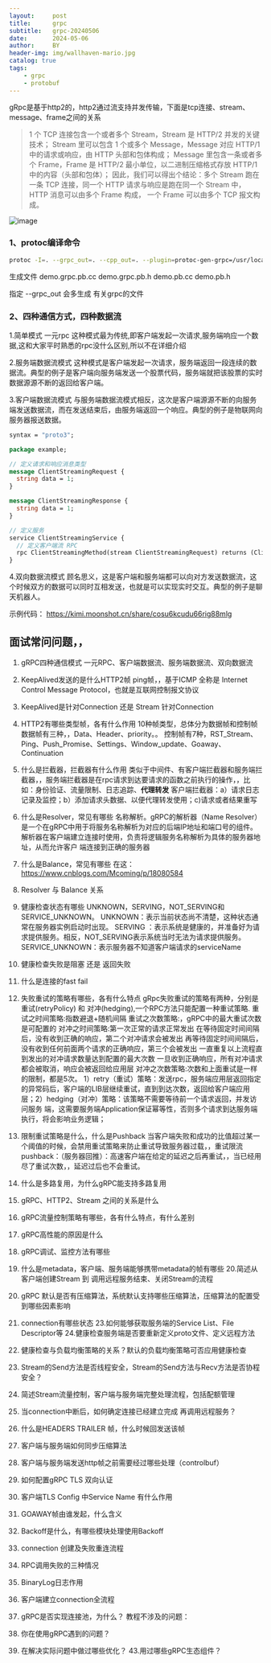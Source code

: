 ```yaml
---
layout:     post
title:      grpc
subtitle:   grpc-20240506
date:       2024-05-06
author:     BY
header-img: img/wallhaven-mario.jpg
catalog: true
tags:
    - grpc
    - protobuf
---
```


gRpc是基于http2的，http2通过流支持并发传输，下面是tcp连接、stream、message、frame之间的关系

> 1 个 TCP 连接包含一个或者多个 Stream，Stream 是 HTTP/2 并发的关键技术；
> Stream 里可以包含 1 个或多个 Message，Message 对应 HTTP/1 中的请求或响应，由 HTTP 头部和包体构成；
> Message 里包含一条或者多个 Frame，Frame 是 HTTP/2 最小单位，以二进制压缩格式存放 HTTP/1 中的内容（头部和包体）；
> 因此，我们可以得出个结论：多个 Stream 跑在一条 TCP 连接，同一个 HTTP 请求与响应是跑在同一个 Stream 中，
> HTTP 消息可以由多个 Frame 构成， 一个 Frame 可以由多个 TCP 报文构成。
>

![image](https://github.com/liyueo/liyueo.github.io/assets/119725085/47e8b010-9f68-48df-8daf-27f9e77ecaed)



### 1、protoc编译命令

```bash
protoc -I=. --grpc_out=. --cpp_out=. --plugin=protoc-gen-grpc=/usr/local/bin/grpc_cpp_plugin demo.proto
```
生成文件
demo.grpc.pb.cc
demo.grpc.pb.h
demo.pb.cc
demo.pb.h

指定 --grpc_out 会多生成 有关grpc的文件

### 2、四种通信方式，四种数据流
1.简单模式 一元rpc
这种模式最为传统,即客户端发起一次请求,服务端响应一个数据,这和大家平时熟悉的rpc没什么区别,所以不在详细介绍

2.服务端数据流模式
这种模式是客户端发起一次请求，服务端返回一段连续的数据流。典型的例子是客户端向服务端发送一个股票代码，服务端就把该股票的实时数据源源不断的返回给客户端。


3.客户端数据流模式
与服务端数据流模式相反，这次是客户端源源不断的向服务端发送数据流，而在发送结束后，由服务端返回一个响应。典型的例子是物联网向服务器报送数据。
```proto
syntax = "proto3";

package example;

// 定义请求和响应消息类型
message ClientStreamingRequest {
  string data = 1;
}

message ClientStreamingResponse {
  string data = 1;
}

// 定义服务
service ClientStreamingService {
  // 定义客户端流 RPC
  rpc ClientStreamingMethod(stream ClientStreamingRequest) returns (ClientStreamingResponse);
}
```


4.双向数据流模式
顾名思义，这是客户端和服务端都可以向对方发送数据流，这个时候双方的数据可以同时互相发送，也就是可以实现实时交互。典型的例子是聊天机器人。

示例代码：
https://kimi.moonshot.cn/share/cosu6kcudu66rig88mlg


## 面试常问问题，，
1. gRPC四种通信模式
    一元RPC、客户端数据流、服务端数据流、双向数据流
2. KeepAlived发送的是什么HTTP2帧
    ping帧，，基于ICMP 全称是 Internet Control Message Protocol，也就是互联网控制报文协议
3. KeepAlived是针对Connection 还是 Stream
    针对Connection
4. HTTP2有哪些类型帧，各有什么作用
    10种帧类型，总体分为数据帧和控制帧
   数据帧有三种，，Data、Header、priority。。
   控制帧有7种，RST_Stream、Ping、Push_Promise、Settings、Window_update、Goaway、Continuation         
6. 什么是拦截器，拦截器有什么作用
    类似于中间件、有客户端拦截器和服务端拦截器，，服务端拦截器是在rpc请求到达要请求的函数之前执行的操作，，比如：身份验证、流量限制、日志追踪、**代理转发**
    客户端拦截器：a）请求日志记录及监控；b）添加请求头数据、以便代理转发使用；c)请求或者结果重写
8. 什么是Resolver，常见有哪些
    名称解析。gRPC的解析器（Name Resolver）是一个在gRPC中用于将服务名称解析为对应的后端IP地址和端口号的组件。解析器在客户端建立连接时使用，负责将逻辑服务名称解析为具体的服务器地址，从而允许客户     端连接到正确的服务器
9. 什么是Balance，常见有哪些
    在这：https://www.cnblogs.com/Mcoming/p/18080584
10. Resolver 与 Balance 关系

11. 健康检查状态有哪些
    UNKNOWN，SERVING，NOT_SERVING和SERVICE_UNKNOWN。
    UNKNOWN：表示当前状态尚不清楚，这种状态通常在服务器实例启动时出现。
    SERVING ：表示系统是健康的，并准备好为请求提供服务。相反，NOT_SERVING表示系统当时无法为请求提供服务。
    SERVICE_UNKNOWN：表示服务器不知道客户端请求的serviceName
12. 健康检查失败是阻塞 还是 返回失败
13. 什么是连接的fast fail
14. 失败重试的策略有哪些，各有什么特点
    gRpc失败重试的策略有两种，分别是 重试(retryPolicy) 和 对冲(hedging),一个RPC方法只能配置一种重试策略.
    重试之时间策略:指数避退+随机间隔
    重试之次数策略:，gRPC中的最大重试次数是可配置的
    对冲之时间策略:第一次正常的请求正常发出
                    在等待固定时间间隔后，没有收到正确的响应，第二个对冲请求会被发出
                    再等待固定时间间隔后，没有收到任何前面两个请求的正确响应，第三个会被发出
                    一直重复以上流程直到发出的对冲请求数量达到配置的最大次数
                    一旦收到正确响应，所有对冲请求都会被取消，响应会被返回给应用层
    对冲之次数策略:次数和上面重试是一样的限制，都是5次。
    1）retry（重试）策略：发送rpc，服务端应用层返回指定的异常码后，客户端的LIB层继续重试，直到到达次数，返回给客户端应用层；2）hedging（对冲）策略：该策略不需要等待前一个请求返回，并发访问服务        端，这需要服务端Application保证幂等性，否则多个请求到达服务端执行，将会影响业务逻辑；
16. 限制重试策略是什么，什么是Pushback
    当客户端失败和成功的比值超过某一个阈值的时候，会禁用重试策略来防止重试导致服务器过载，，重试限流
    pushback：（服务器回推）：高速客户端在给定的延迟之后再重试，，当已经用尽了重试次数，，延迟过后也不会重试。
18. 什么是多路复用，为什么gRPC能支持多路复用

19. gRPC、HTTP2、Stream 之间的关系是什么
20. gRPC流量控制策略有哪些，各有什么特点，有什么差别
21. gRPC高性能的原因是什么
22. gRPC调试、监控方法有哪些
23. 什么是metadata，客户端、服务端能够携带metadata的帧有哪些
20.简述从客户端创建Stream 到 调用远程服务结束、关闭Stream的流程
24. gRPC 默认是否有压缩算法，系统默认支持哪些压缩算法，压缩算法的配置受到哪些因素影响
25. connection有哪些状态
23.如何能够获取服务端的Service List、File Descriptor等
24.健康检查服务端是否要重新定义proto文件、定义远程方法
26. 健康检查与负载均衡策略的关系？默认的负载均衡策略可否应用健康检查
27. Stream的Send方法是否线程安全，Stream的Send方法与Recv方法是否协程安全？
28. 简述Stream流量控制，客户端与服务端完整处理流程，包括配额管理
29. 当connection中断后，如何确定连接已经建立完成 再调用远程服务？
30. 什么是HEADERS TRAILER 帧，什么时候回发送该帧
31. 客户端与服务端如何同步压缩算法
32. 客户端与服务端发送http帧之前需要经过哪些处理（controlbuf）
33. 如何配置gRPC TLS 双向认证
34. 客户端TLS Config 中Service Name 有什么作用
35. GOAWAY帧由谁发起，什么含义
36. Backoff是什么，有哪些模块处理使用Backoff
37. connection 创建及失败重连流程
38. RPC调用失败的三种情况
39. BinaryLog日志作用
40. 客户端建立connection全流程
41. gRPC是否实现连接池，为什么？
教程不涉及的问题：
42. 你在使用gRPC遇到的问题？
43. 在解决实际问题中做过哪些优化？
43.用过哪些gRPC生态组件？
